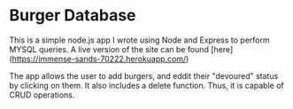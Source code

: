 # Burger Database

This is a simple node.js app I wrote using Node and Express to perform MYSQL queries. A live version of the site can be found [here] (https://immense-sands-70222.herokuapp.com/)

The app allows the user to add burgers, and eddit their "devoured" status by clicking on them. It also includes a delete function. Thus, it is capable of CRUD operations. 
